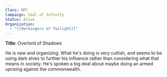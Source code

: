 ```yaml
---
Class: NPC
Campaign: Seal of Infinity
Status: Alive
Organization:
  - "[[Harbingers of Twilight]]"
---
```

**Title:** Overlord of Shadows

He is new and organizing. What he's doing is very cultish, and seems to be using dark elves to further his influence rather than considering what that means in society. He's spoken a big deal about maybe doing an armed uprising against the commonwealth.